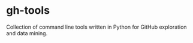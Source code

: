 # gh-tools
Collection of command line tools written in Python for GitHub exploration and data mining.

